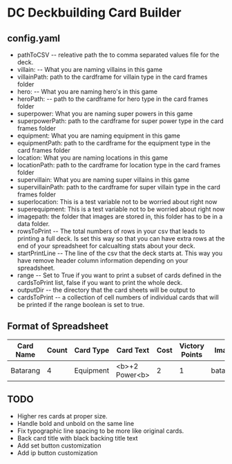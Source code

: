# DC Deckbuilding Card Builder

## config.yaml
  * pathToCSV -- releative path the to comma separated values file for the deck.
  * villain: -- What you are naming villains in this game
  * villainPath: path to the cardframe for villain type in the card frames folder
  * hero: -- What you are naming hero's in this game
  * heroPath: -- path to the cardframe for hero type in the card frames folder
  * superpower: What you are naming super powers in this game
  * superpowerPath: path to the cardframe for super power type in the card frames folder
  * equipment: What you are naming equipment in this game
  * equipmentPath: path to the cardframe for the equipment type in the card frames folder
  * location: What you are naming locations in this game
  * locationPath: path to the cardframe for location type in the card frames folder
  * supervillain: What you are naming super villains in this game
  * supervillainPath: path to the cardframe for super villain type in the card frames folder
  * superlocation: This is a test variable not to be worried about right now
  * superequipment: This is a test variable not to be worried about right now
  * imagepath: the folder that images are stored in, this folder has  to be in a data folder.
  * rowsToPrint -- The total numbers of rows in your csv that leads to printing a full deck. Is set this way so that you can have extra rows at the end of your spreadsheet for calcualting stats about your deck.
  * startPrintLine -- The line of the csv that the deck starts at. This way you have remove header column information depending on your spreadsheet.
  * range -- Set to True if you want to print a subset of cards defined in the cardsToPrint list, false if you want to print the whole deck.
  * outputDir -- the directory that the card sheets will be output to
  * cardsToPrint -- a collection of cell numbers of individual cards that will be printed if the range boolean is set to true.

## Format of Spreadsheet
| Card Name | Count | Card Type | Card Text        | Cost | Victory Points |  Image Link  |
| --------- | ----- | --------- | ---------------- | ---- | -------------- | ------------ |
| Batarang  | 4     | Equipment | \<b>+2 Power\<b> | 2    | 1              | batarang.png |


## TODO
  * Higher res cards at proper size.
  * Handle bold and unbold on the same line
  * Fix typographic line spacing to be more like original cards.
  * Back card title with black backing title text
  * Add set button customization
  * Add ip button customization
